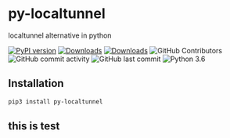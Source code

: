 # py-localtunnel

localtunnel alternative in python

 [![PyPI version](https://badge.fury.io/py/py-localtunnel.svg)](https://pypi.org/project/py-localtunnel/)
 [![Downloads](https://pepy.tech/badge/py-localtunnel/month)](https://pepy.tech/project/py-localtunnel)
 [![Downloads](https://static.pepy.tech/personalized-badge/py-localtunnel?period=total&units=international_system&left_color=green&right_color=blue&left_text=Total%20Downloads)](https://pepy.tech/project/py-localtunnel)
 ![GitHub Contributors](https://img.shields.io/github/contributors/jakbin/py-localtunnel)
 ![GitHub commit activity](https://img.shields.io/github/commit-activity/m/jakbin/py-localtunnel)
 ![GitHub last commit](https://img.shields.io/github/last-commit/jakbin/py-localtunnel)
 ![Python 3.6](https://img.shields.io/badge/python-3.6-yellow.svg)


## Installation

```sh
pip3 install py-localtunnel
```
## this is test
